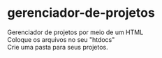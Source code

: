 # gerenciador-de-projetos
Gerenciador de projetos por meio de um HTML<br>
Coloque os arquivos no seu "htdocs"<br>
Crie uma pasta para seus projetos.
